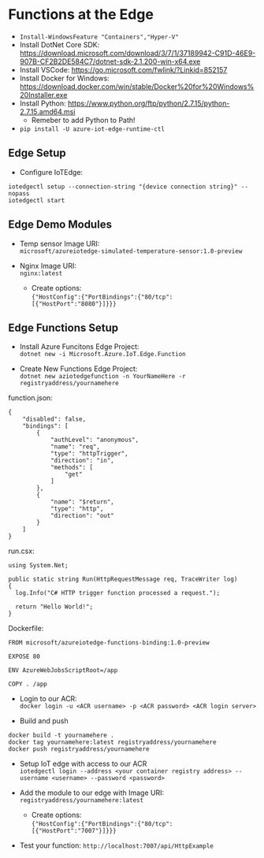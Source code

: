 # Functions at the Edge

* `Install-WindowsFeature "Containers","Hyper-V"`
* Install DotNet Core SDK: https://download.microsoft.com/download/3/7/1/37189942-C91D-46E9-907B-CF2B2DE584C7/dotnet-sdk-2.1.200-win-x64.exe
* Install VSCode: https://go.microsoft.com/fwlink/?Linkid=852157
* Install Docker for Windows: https://download.docker.com/win/stable/Docker%20for%20Windows%20Installer.exe
* Install Python: https://www.python.org/ftp/python/2.7.15/python-2.7.15.amd64.msi
  * Remeber to add Python to Path!  
* `pip install -U azure-iot-edge-runtime-ctl`   

## Edge Setup
   
* Configure IoTEdge: 
```
iotedgectl setup --connection-string "{device connection string}" --nopass
iotedgectl start
```

## Edge Demo Modules

* Temp sensor Image URI:  
`microsoft/azureiotedge-simulated-temperature-sensor:1.0-preview`

* Nginx Image URI:  
`nginx:latest`
  * Create options:  
  `{"HostConfig":{"PortBindings":{"80/tcp":[{"HostPort":"8080"}]}}}`

## Edge Functions Setup

* Install Azure Funcitons Edge Project:  
`dotnet new -i Microsoft.Azure.IoT.Edge.Function`

* Create New Functions Edge Project:  
`dotnet new aziotedgefunction -n YourNameHere -r registryaddress/yournamehere`

function.json:
```
{
    "disabled": false,
    "bindings": [
        {
            "authLevel": "anonymous",
            "name": "req",
            "type": "httpTrigger",
            "direction": "in",
            "methods": [
                "get"
            ]
        },
        {
            "name": "$return",
            "type": "http",
            "direction": "out"
        }
    ]
}
```

run.csx:
```
using System.Net;

public static string Run(HttpRequestMessage req, TraceWriter log)
{
  log.Info("C# HTTP trigger function processed a request.");

  return "Hello World!";
}
```

Dockerfile:
```
FROM microsoft/azureiotedge-functions-binding:1.0-preview

EXPOSE 80

ENV AzureWebJobsScriptRoot=/app

COPY . /app
```

* Login to our ACR:  
`docker login -u <ACR username> -p <ACR password> <ACR login server>`

* Build and push
```
docker build -t yournamehere .
docker tag yournamehere:latest registryaddress/yournamehere
docker push registryaddress/yournamehere
```

* Setup IoT edge with access to our ACR  
`iotedgectl login --address <your container registry address> --username <username> --password <password>`

* Add the module to our edge with Image URI:  
`registryaddress/yournamehere:latest`
  * Create options:  
  `{"HostConfig":{"PortBindings":{"80/tcp":[{"HostPort":"7007"}]}}}`

* Test your function:
`http://localhost:7007/api/HttpExample`